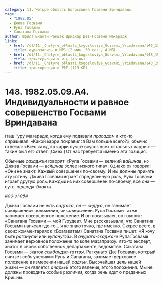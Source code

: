 ```yaml
---
category: 11. Четыре области богословия Госвами Вриндавана
tags:
  - "1982.05"
  - Джива Госвами
  - Рупа Госвами
  - Санатана Госвами
author: Шрила Бхакти Ракшак Шридхар Дев-Госвами Махарадж
links:
  - href: /dl/11._Chetyre_oblasti_bogosloviya_Gosvami_Vrindavana/148_1982.05.09.A4_SridharMj_Individualnosti_i_ravnoe_sovershenstvo_Gosvami_Vrindavana.mp3
    title: аудиозапись в MP3 (2 мин. 30 сек., 4 МБ)
  - href: /dl/11._Chetyre_oblasti_bogosloviya_Gosvami_Vrindavana/148_1982.05.09.A4_SridharMj_Individualnosti_i_ravnoe_sovershenstvo_Gosvami_Vrindavana.rtf
    title: транскрипцию в RTF (46 КБ)
  - href: /dl/11._Chetyre_oblasti_bogosloviya_Gosvami_Vrindavana/148_1982.05.09.A4_SridharMj_Individualnosti_i_ravnoe_sovershenstvo_Gosvami_Vrindavana.pdf
    title: транскрипцию в PDF (119 КБ)
---
```


# 148. 1982.05.09.A4. Индивидуальности и равное совершенство Госвами Вриндавана

Наш Гуру Махарадж, когда ему подавали *прасадам* и кто-то спрашивал: «Какой карри понравился Вам больше всего?», обычно отвечал: «Вкус каждого карри лучше вкусов всех остальных карри!» — таким был его ответ. [Смех.] От нас требуется именно эта позиция.

Обычные *сахаджии* говорят: «Рупа Госвами — великий *вайшнав*, но Джива Госвами — *вайшнав* более низкого типа». Однако он говорил: «Они не знают. Каждый совершенен по-своему. И мы должны принять эту истину. Джива Госвами играет определенную роль, Рупа Госвами играет другую роль. Каждый из них совершенен по-своему, все они — суть *паршада-бхакты*.

*#00:01:05#*

Джива Госвами не есть *садхака*, он — *сиддха*, он занимает совершенное положение, он совершенен. Рупа Госвами также занимает совершенное положение. И он показывает, он говорит: «Санатана Госвами — мой Гурудев». Мне рассказывали, что Санатана Госвами написал где-то… я не знаю точно, где именно. Скорее всего, в своих комментариях к «Бхагаватам» Санатана Госвами пишет: «Я хочу быть *раганугой* или *рупанугой»*. В *анурага-бхаджане* Рупа Госвами занимает верховное положение по воле Махапрабху. Кто-то эксперт, знаток в своем собственном департаменте, ведомстве. Санатана Госвами — знаток *самбандха-таттвы*. Рагхунатх Дас Госвами, который считает себя учеником Рупы и Санатаны, занимает верховное положение в измерении нашей *садхьи*. Высочайшая цель нашей жизни — он является *ачарьей* этого явления, этого положения. Мы не должны проводить особые различия, когда речь идет о преданных Кришны.

